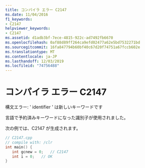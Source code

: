 ```yaml
---
title: コンパイラ エラー C2147
ms.date: 11/04/2016
f1_keywords:
- C2147
helpviewer_keywords:
- C2147
ms.assetid: d1adb3bf-7ece-4815-922c-ad7492fb6670
ms.openlocfilehash: 0af88d89ff264ca9efd02477a62e5bd7532271bd
ms.sourcegitcommit: 16fa847794b60bf40c67d20f74751a67fccb602e
ms.translationtype: MT
ms.contentlocale: ja-JP
ms.lasthandoff: 12/03/2019
ms.locfileid: "74756488"
---
```

# <a name="compiler-error-c2147"></a>コンパイラ エラー C2147

構文エラー: ' identifier ' は新しいキーワードです

言語で予約済みキーワードになった識別子が使用されました。

次の例では、C2147 が生成されます。

```cpp
// C2147.cpp
// compile with: /clr
int main() {
   int gcnew = 0;   // C2147
   int i = 0;   // OK
}
```
